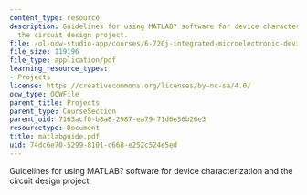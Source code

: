 ```yaml
---
content_type: resource
description: Guidelines for using MATLAB? software for device characterization and
  the circuit design project.
file: /ol-ocw-studio-app/courses/6-720j-integrated-microelectronic-devices-spring-2007/74dc6e7052998101c668e252c524e5ed_matlabguide.pdf
file_size: 119196
file_type: application/pdf
learning_resource_types:
- Projects
license: https://creativecommons.org/licenses/by-nc-sa/4.0/
ocw_type: OCWFile
parent_title: Projects
parent_type: CourseSection
parent_uid: 7163acf0-b8a8-2987-ea79-71d6e56b26e3
resourcetype: Document
title: matlabguide.pdf
uid: 74dc6e70-5299-8101-c668-e252c524e5ed
---
```

Guidelines for using MATLAB? software for device characterization and the circuit design project.